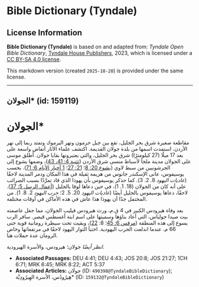 # Bible Dictionary (Tyndale)

## License Information

**Bible Dictionary (Tyndale)** is based on and adapted from: _Tyndale Open Bible Dictionary_, [Tyndale House Publishers](https://tyndaleopenresources.com/), 2023, which is licensed under a [CC BY-SA 4.0 license](https://creativecommons.org/licenses/by-sa/4.0/legalcode.en).

This markdown version (created `2025-10-20`) is provided under the same license.



--------------------------------

## الجولان* (id: 159119)

الجولان\*
=========

مقاطعة صغيرة شرق بحر الجليل، تقع بين جبل حرمون ونهر اليرموك وتمتد ربما إلى نهر الأردن. استمدت اسمها من بلدة جولان القديمة. اكتشف علماء الآثار أنقاض واسعة على بعد 17 ميلًا (27 كيلومترًا) شرق بحر الجليل، والتي يعتبرونها بقايا جولان. أطلق موسى على الجولان مدينة ملجأ لأسباط منسى شرق الأردن ([تثنية 4: 41، 43](https://ref.ly/Deut4:41))، وضمها يشوع إلى الجرشونيين من سبط لاوي ([يشوع 20: 8](https://ref.ly/Josh20:8)؛ [21: 27](https://ref.ly/Josh21:27)؛ [1 أخبار الأيام 6: 71](https://ref.ly/1Chr6:71)). بحسب يوسيفوس، عانى الإسكندر جانوس من هزيمة ثقيلة في هذا المكان ودمر المدينة لاحقًا (*عاديات اليهود* 8\. 2\. 3\). كما حذكر يوسيفوس بأن يهوذا الذي قاد تمرَّدًا بسبب الضرائب على أنه كان من الجولان (18\. 1\. 1\)، في حين دعاها لوقا بالجليل ([أعمال الرسل 5: 37](https://ref.ly/Acts5:37)). لاحقًا، دعاها يوسيفوس بالجليل أيضًا (*عاديات اليهود* 20\. 5\. 2؛ *حرب اليهود* 2\. 8\. 1\). من المحتمل جدًا أن يهوذا هذا عاش في هذه الأماكن في أوقات مختلفة.

بعد وفاة هيرودس الكبير في 4 ق.م، ورث هيرودس فيليب الجولان، مما جعل عاصمته بيت صيدا جولياس، التي أعاد بناؤها وسميتها على اسم ابنة أغسطس قيصر. سافر الرب يسوع إلى هذه المنطقة ([مرقس 6: 45](https://ref.ly/Mark6:45)؛ 8: [22](https://ref.ly/Mark8:22))، وبقيت تحت سيطرة رومانية قوية حتى 66 م، عندما اندلعت الحرب اليهودية. اختبأ الثوار اليهود لاحقًا في مرتفعاتها وخاض الرومان عدة حملات هنا.

*انظر أيضًا* جولان؛ هيرودس، والأسرة الهيرودية.

* **Associated Passages:** DEU 4:41; DEU 4:43; JOS 20:8; JOS 21:27; 1CH 6:71; MRK 6:45; MRK 8:22; ACT 5:37
* **Associated Articles:** جولَان (ID: `490398@TyndaleBibleDictionary`); هِيرُودُس، الأسرة الهِيرُودِيَّة* (ID: `159132@TyndaleBibleDictionary`)

